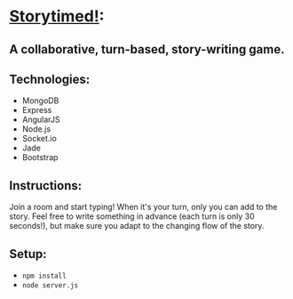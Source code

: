 # [Storytimed!](http://www.storytimed.herokuapp.com):
## A collaborative, turn-based, story-writing game.

## Technologies:
- MongoDB
- Express
- AngularJS
- Node.js
- Socket.io
- Jade
- Bootstrap

## Instructions:
Join a room and start typing! When it's your turn, only you can add to the story. Feel free to write something in advance (each turn is only 30 seconds!), but make sure you adapt to the changing flow of the story.

## Setup:
- ```npm install```
- ```node server.js```
